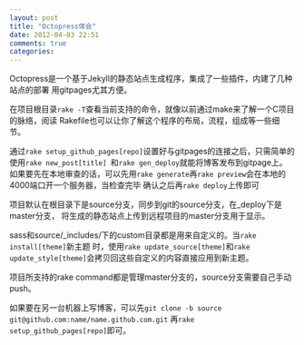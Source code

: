 ```yaml
---
layout: post
title: "Octopress体会"
date: 2012-04-03 22:51
comments: true
categories: 
---
```

Octopress是一个基于Jekyll的静态站点生成程序，集成了一些插件，内建了几种站点的部署
用gitpages尤其方便。

在项目根目录`rake -T`查看当前支持的命令，就像以前通过make来了解一个C项目的脉络，阅读
Rakefile也可以让你了解这个程序的布局，流程，组成等一些细节。

通过`rake setup_github_pages[repo]`设置好与gitpages的连接之后，只需简单的
使用`rake new_post[title] `和`rake gen_deploy`就能将博客发布到gitpage上。
如果要先在本地审查的话，可以先用`rake generate`再`rake preview`会在本地的4000端口开一个服务器，当检查完毕
确认之后再`rake deploy`上传即可

项目默认在根目录下是source分支，同步到git的source分支，在_deploy下是master分支，
将生成的静态站点上传到远程项目的master分支用于显示。

sass和source/_includes/下的custom目录都是用来自定义的。当`rake install[theme]`新主题
时，使用`rake update_source[theme]`和`rake update_style[theme]`会拷贝回这些自定义的内容直接应用到新主题。

项目所支持的rake command都是管理master分支的，source分支需要自己手动push。

如果要在另一台机器上写博客，可以先`git clone -b source git@github.com:name/name.github.com.git`
再`rake setup_github_pages[repo]`即可。
